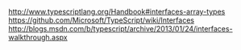  http://www.typescriptlang.org/Handbook#interfaces-array-types https://github.com/Microsoft/TypeScript/wiki/Interfaces http://blogs.msdn.com/b/typescript/archive/2013/01/24/interfaces-walkthrough.aspx